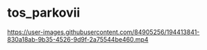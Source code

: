 # tos_parkovii


https://user-images.githubusercontent.com/84905256/194413841-830a18ab-9b35-4526-9d9f-2a75544be460.mp4

